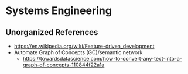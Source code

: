 # Systems Engineering

## Unorganized References
- https://en.wikipedia.org/wiki/Feature-driven_development
- Automate Graph of Concepts (GC)/semantic network
  - https://towardsdatascience.com/how-to-convert-any-text-into-a-graph-of-concepts-110844f22a1a
